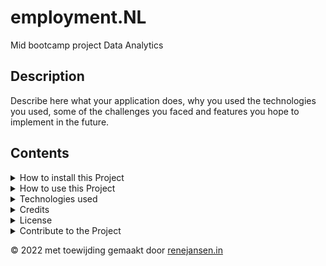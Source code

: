 # employment.NL
Mid bootcamp project Data Analytics 


## Description
Describe here what your application does, why you used the technologies you used, some of the challenges you faced and features you hope to implement in the future.

## Contents

<details><summary>How to install this Project</summary>
<p>
Contents here, if your project is an app
</p>
</details>

<details><summary>How to use this Project</summary>
<p>
Contents here. How to Use Your Project (screenshots possible)
</p>
</details>

<details><summary>Technologies used</summary>
<p>
Contents here. Python 3.6 and all other stuff
</p>
</details>

<details><summary>Credits</summary>
<p>
Contents here. Include Credits (with links)
</p>
</details>

<details><summary>License</summary>
<p>
Contents here. List the License https://choosealicense.com/
</p>
</details>

<details><summary>Contribute to the Project</summary>
<p>
Contents here. How to Contribute to the Project (if it’s an app)
</p>
</details>
<div text-align: center><p display: inline-block>© 2022 met toewijding gemaakt door <a href="http://renejansen.in"> renejansen.in</a></p></div>